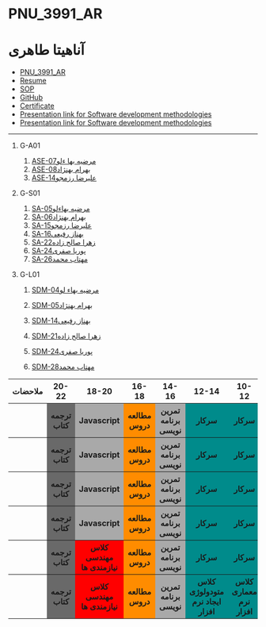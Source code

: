 # PNU_3991_AR
# آناهیتا طاهری
- [PNU_3991_AR](https://github.com/Taheri676/PNU_3991_AR)
- [Resume](https://bahram200.github.io/Behnejad/) 
- [SOP](https://bahram200.github.io/SOP/)
- [GitHub](https://github.com/bahram200)
- [Certificate](https://github.com/bahram200/Proof-javascript-certificate/blob/main/certificate.jpeg)
- [Presentation link for Software development methodologies](https://drive.google.com/file/d/1daqyU-ODmUaHQWtp5ydZk6c3KWZ2Ei7_/view?usp=sharing)
- [Presentation link for Software development methodologies](https://drive.google.com/file/d/1qnl7DZNxUxAnIUlth7RpxFFnCYVyfGUO/view?usp=sharing)
-----------------

1. G-A01
   1. [ASE-07مرضیه بها ءلو](https://github.com/AliRazavi-edu/PNU_3991/tree/master/_MSc/AdvancedSoftwareEngineering/1115026_01/07_%D9%85%D8%B1%D8%B6%D9%8A%D9%87%20%D8%A8%D9%87%D8%A7%D9%84%D9%88%D9%87%D9%88%D8%B1%D9%87)
    1. [ASE-08بهرام بهنژاد](https://github.com/AliRazavi-edu/PNU_3991/tree/master/_MSc/AdvancedSoftwareEngineering/1115026_01/08_%D8%A8%D9%87%D8%B1%D8%A7%D9%85%20%D8%A8%D9%87%D9%86%DA%98%D8%A7%D8%AF)    
    1. [ASE-14علیرضا رزمجو](https://github.com/AliRazavi-edu/PNU_3991/tree/master/_MSc/AdvancedSoftwareEngineering/1115026_01/14_%D8%B9%D9%84%D9%8A%D8%B1%D8%B6%D8%A7%20%D8%B1%D8%B2%D9%85%D8%AC%D9%88) 
      
1. G-S01
    1. [SA-05مرضیه بهاءلو](https://github.com/AliRazavi-edu/PNU_3991/tree/master/_MSc/SoftwareArchitecture/1115280_01/05_%D9%85%D8%B1%D8%B6%D9%8A%D9%87%20%D8%A8%D9%87%D8%A7%D9%84%D9%88%D9%87%D9%88%D8%B1%D9%87)
    1. [SA-06بهرام بهنژاد](https://github.com/AliRazavi-edu/PNU_3991/tree/master/_MSc/SoftwareArchitecture/1115280_01/06_%D8%A8%D9%87%D8%B1%D8%A7%D9%85%20%D8%A8%D9%87%D9%86%DA%98%D8%A7%D8%AF)
    1. [SA-15علیرضا رزمجو](https://github.com/AliRazavi-edu/PNU_3991/tree/master/_MSc/SoftwareArchitecture/1115280_01/15_%D8%B9%D9%84%D9%8A%D8%B1%D8%B6%D8%A7%20%D8%B1%D8%B2%D9%85%D8%AC%D9%88) 
    1. [SA-16بهناز رفیعی](https://github.com/AliRazavi-edu/PNU_3991/tree/master/_MSc/SoftwareArchitecture/1115280_01/16_%D8%A8%D9%87%D9%86%D8%A7%D8%B2%20%D8%B1%D9%81%D9%8A%D8%B9%D9%8A) 
    1. [SA-22زهرا صالح زاده](https://github.com/AliRazavi-edu/PNU_3991/tree/master/_MSc/SoftwareArchitecture/1115280_01/22_%D8%B2%D9%87%D8%B1%D8%A7%20%D8%B5%D8%A7%D9%84%D8%AD%20%D8%B2%D8%A7%D8%AF%D9%87) 
    1. [SA-24پوریا صفری](https://github.com/AliRazavi-edu/PNU_3991/tree/master/_MSc/SoftwareArchitecture/1115280_01/24_%D9%BE%D9%88%D8%B1%D9%8A%D8%A7%20%D8%B5%D9%81%D8%B1%D9%8A)
    1. [SA-26مهتاب محمد](https://github.com/AliRazavi-edu/PNU_3991/tree/master/_MSc/SoftwareArchitecture/1115280_01/26_%D9%85%D9%87%D8%AA%D8%A7%D8%A8%20%D9%85%D8%AD%D9%85%D8%AF)
1. G-L01
    1. [SDM-04مرضیه بهاء لو](https://github.com/AliRazavi-edu/PNU_3991/tree/master/_MSc/SoftwareDevelopmentMethodologies/1115282_01/04_%D9%85%D8%B1%D8%B6%D9%8A%D9%87%20%D8%A8%D9%87%D8%A7%D9%84%D9%88%D9%87%D9%88%D8%B1%D9%87) 
    1. [SDM-05بهرام بهنژاد](https://github.com/AliRazavi-edu/PNU_3991/tree/master/_MSc/SoftwareDevelopmentMethodologies/1115282_01/05_%D8%A8%D9%87%D8%B1%D8%A7%D9%85%20%D8%A8%D9%87%D9%86%DA%98%D8%A7%D8%AF)
    1. [SDM-14بهناز رفیعی](https://github.com/AliRazavi-edu/PNU_3991/tree/master/_MSc/SoftwareDevelopmentMethodologies/1115282_01/14_%D8%A8%D9%87%D9%86%D8%A7%D8%B2%20%D8%B1%D9%81%D9%8A%D8%B9%D9%8A) 
     
    1. [SDM-21زهرا صالح زاده](https://github.com/AliRazavi-edu/PNU_3991/tree/master/_MSc/SoftwareDevelopmentMethodologies/1115282_01/21_%D8%B2%D9%87%D8%B1%D8%A7%20%D8%B5%D8%A7%D9%84%D8%AD%20%D8%B2%D8%A7%D8%AF%D9%87)
    1. [SDM-24پوریا صفری](https://github.com/AliRazavi-edu/PNU_3991/tree/master/_MSc/SoftwareDevelopmentMethodologies/1115282_01/24_%D9%BE%D9%88%D8%B1%D9%8A%D8%A7%20%D8%B5%D9%81%D8%B1%D9%8A)
    1. [SDM-28مهتاب محمد](https://github.com/AliRazavi-edu/PNU_3991/tree/master/_MSc/SoftwareDevelopmentMethodologies/1115282_01/28_%D9%85%D9%87%D8%AA%D8%A7%D8%A8%20%D9%85%D8%AD%D9%85%D8%AF)  
   
<table style="width:100%" >
            <tr>
             <th >ملاحضات</th>
             <th >20-22</th>
             <th >18-20</th>
              <th >16-18</th>
              <th >14-16</th>
              <th >12-14</th>
              <th>10-12</th>
              <th>8-10</th>
              <th>روز</th>
            </tr>
            <tr>
              <th></th>
              <th style="background-color: dimgrey;">ترجمه کتاب</th>
              <th style="background-color: darkgray;">Javascript</th>
              <th style="background-color: darkorange;">مطالعه دروس</th>
              <th style="background-color: darkgray;">تمرین برنامه نویسی</th>
              <th style="background-color: darkcyan;">سرکار</th>
              <th style="background-color: darkcyan;">سرکار</th>
              <th style="background-color: darkcyan;">سرکار</th>
              <th>شنبه</th>
            </tr>
             <tr>
                <th></th>
                <th style="background-color: dimgrey;">ترجمه کتاب</th>
                <th style="background-color: darkgray;">Javascript</th>
                <th style="background-color: darkorange;">مطالعه دروس</th>
                <th style="background-color: darkgray;">تمرین برنامه نویسی</th>
                <th style="background-color: darkcyan;">سرکار</th>
                <th style="background-color: darkcyan;">سرکار</th>
                <th style="background-color: darkcyan;">سرکار</th>
              <th>یک شنبه</th>
            </tr>
             <tr>
               <th></th>
                <th style="background-color: dimgrey;">ترجمه کتاب</th>
                <th style="background-color: darkgray;">Javascript</th>
                <th style="background-color: darkorange;">مطالعه دروس</th>
                <th style="background-color: darkgray;">تمرین برنامه نویسی</th>
                <th style="background-color: darkcyan;">سرکار</th>
                <th style="background-color: darkcyan;">سرکار</th>
                <th style="background-color: darkcyan;">سرکار</th>
              <th>دوشنبه</th>
            </tr>
             <tr>
                 <th></th>
                <th style="background-color: dimgrey;">ترجمه کتاب</th>
                <th style="background-color: darkgray;">Javascript</th>
                <th style="background-color: darkorange;">مطالعه دروس</th>
                <th style="background-color: darkgray;">تمرین برنامه نویسی</th>
                <th style="background-color: darkcyan;">سرکار</th>
                <th style="background-color: darkcyan;">سرکار</th>
                <th style="background-color: darkcyan;">سرکار</th>
              <th>سه شنبه</th>
            </tr>
             <tr>
                <th></th>
                <th style="background-color: dimgrey;">ترجمه کتاب</th>
                <th style="background-color:red;">کلاس مهندسی نیازمندی ها</th>
                <th style="background-color: darkorange;">مطالعه دروس</th>
                <th style="background-color: darkgray;">تمرین برنامه نویسی</th>
                <th style="background-color: darkcyan;">سرکار</th>
                <th style="background-color: darkcyan;">سرکار</th>
                <th style="background-color: darkcyan;">سرکار</th>
              <th>چهارشنبه</th>
            </tr>
             <tr>
                <th></th>
                <th style="background-color: dimgrey;">ترجمه کتاب</th>
                <th style="background-color:red;">کلاس مهندسی نیازمندی ها</th>
                <th style="background-color: darkorange;">مطالعه دروس</th>
                <th style="background-color: darkgray;">تمرین برنامه نویسی</th>
                <th style="background-color: darkcyan;">کلاس متودولوژی ایجاد نرم افزار</th>
                <th style="background-color: darkcyan;">کلاس معماری نرم افزار</th>
                <th style="background-color: darkcyan;">کلاس مهندسی نرم افزار</th>
              <th>پنج شنبه</th>
            </tr>
          </table> 

